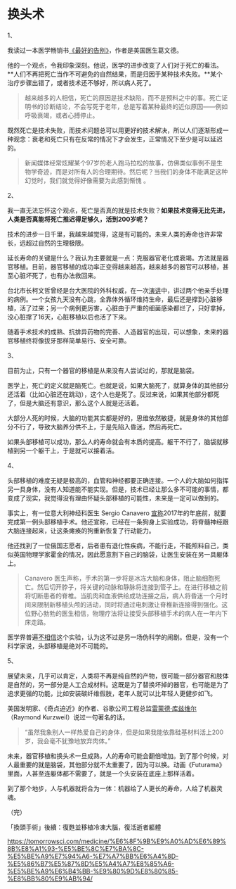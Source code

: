 # 换头术

1、

我读过一本医学畅销书[《最好的告别》](http://www.ruanyifeng.com/blog/2016/03/death.html)，作者是美国医生葛文德。

他的一个观点，令我印象深刻。他说，医学的进步改变了人们对于死亡的看法。**人们不再把死亡当作不可避免的自然结果，而是归因于某种技术失败。**某个治疗步骤出错了，或者技术还不够好，所以病人死了。

> 越来越多的人相信，死亡的原因是技术缺陷，而不是预料之中的事。死亡证明书的诊断结论，不会写死于老年，总是写着某种最终的近似原因——例如呼吸衰竭，或者心搏停止。

既然死亡是技术失败，而技术问题总可以用更好的技术解决，所以人们逐渐形成一种观念：衰老和死亡只有在反常的情况下才会发生，正常情况下至少是可以延迟的。

> 新闻媒体经常炫耀某个97岁的老人跑马拉松的故事，仿佛类似事例不是生物学奇迹，而是对所有人的合理期待。然后呢？当我们的身体不能满足这种幻觉时，我们就觉得好像需要为此感到惭愧 。

2、

我一直无法忘怀这个观点，死亡是否真的就是技术失败？**如果技术变得无比先进，人类是否真能将死亡推迟得足够久，活到200岁呢？**

技术的进步一日千里，我越来越觉得，这是有可能的。未来人类的寿命也许非常长，远超过自然的生理极限。

延长寿命的关键是什么？我认为主要就是一点：克服器官老化或衰竭。方法就是器官移植。目前，器官移植的成功率正变得越来越高，越来越多的器官可以移植，甚至心脏坏死了，也有办法救回来。

台北市长柯文哲曾经是台大医院的外科权威，在一次[演讲](http://www.ruanyifeng.com/blog/2013/11/ko_wen-je.html)中，讲过两个他亲手处理的病例。一个女孩九天没有心跳，全靠体外循环维持生命，最后还是撑到心脏移植，活了过来；另一个病例更厉害，心脏由于严重的细菌感染都烂了，只好拿掉，没心脏撑了16天，心脏移植以后也活了下来。

随着手术技术的成熟、抗排异药物的完善、人造器官的出现，可以想象，未来的器官移植终将像拔牙那样简单易行、安全可靠。

3、

目前为止，只有一个器官的移植是从来没有人尝试过的，那就是脑袋。

医学上，死亡的定义就是脑死亡。也就是说，如果大脑死了，就算身体的其他部分还活着（比如心脏还在跳动），这个人也是死了。反过来说，如果其他部分都死了，但是大脑还有意识，那么这个人就是还活着。

大部分人死的时候，大脑的功能其实都是好的，思维依然敏捷，就是身体的其他部分不行了，导致大脑养分供不上，于是先陷入昏迷，然后再死亡。

如果头部移植可以成功，那么人的寿命就会有本质的提高。躯干不行了，脑袋就移植到另一个躯干上，于是就可以接着活。

4、

头部移植的难度无疑是极高的，血管和神经都要正确连接。一个人的大脑如何指挥另一具身体，没有人知道能不能实现。但是，技术已经让那么多不可能的事情，都变成了现实，我觉得没有理由怀疑头部移植的可能性，未来是一定可以做到的。

事实上，有一位意大利神经科医生 Sergio Canavero [宣称](http://www.sohu.com/a/194647074_114760)2017年的年底前，就要完成第一例头部移植手术。他还宣称，已经在一条狗身上实验成功，将脊髓神经跟大脑连接起来，让这条瘫痪的狗重新恢复了行动能力。

他还找到了一位俄国志愿者，后者患有退化性疾病，不能行走，不能照料自己，类似英国物理学家霍金的情况，因此愿意割下自己的脑袋，让医生安装在另一具躯体上。

> Canavero 医生声称，手术的第一步将是冰冻大脑和身体，阻止脑细胞死亡。然后切开脖子，将关键的动脉和静脉将连接到管子上。在进行移植之前将切断患者的脊椎。当肌肉和血液供给成功连接之后，病人将昏迷一个月时间来限制新移植头颅的活动，同时将通过电刺激让脊椎新连接得到强化。这位野心勃勃的医生相信，物理疗法将让接受头部移植手术的病人在一年内下床走路。

医学界普遍[不相信](http://www.sohu.com/a/137293169_354973)这个实验，认为这不过是另一场伪科学的闹剧。但是，没有一个科学家说，头部移植是绝对不可能的。

5、

展望未来，几乎可以肯定，人类将不再是纯自然的产物，很可能一部分器官和肢体是自然的，另一部分是人工合成材料。这既是为了替换坏掉的器官，也可能是为了追求更强的功能，比如安装碳纤维假肢，老年人就可以比年轻人更健步如飞。

美国发明家、《奇点迫近》的作者、谷歌公司工程总监[雷蒙德·库兹维尔](https://zh.wikipedia.org/wiki/%E9%9B%B7%E8%92%99%E5%BE%B7%C2%B7%E5%BA%93%E8%8C%A8%E9%AD%8F%E5%B0%94)（Raymond Kurzweil）说过一句著名的话。

> “虽然我象别人一样热爱自己的身体，但是如果我能依靠硅基材料活上200岁，我会毫不犹豫地放弃肉体。”

未来，器官移植和换头术一旦成熟，人的寿命可能会翻倍增加。到了那个时候，对人最重要的就是脑袋，其他部分就不太重要了，因为可以换。动画《Futurama》里面，人甚至连躯体都不需要了，就是一个头安装在底座上那样活着。

到了那个地步，人与机器就将合为一体：机器给了人更长的寿命，人给了机器灵魂。

（完）

「換頭手術」後續：復甦並移植冷凍大腦，復活逝者軀體

https://tomorrowsci.com/medicine/%E6%8F%9B%E9%A0%AD%E6%89%8B%E8%A1%93-%E5%BE%8C%E7%BA%8C-%E5%BE%A9%E7%94%A6-%E7%A7%BB%E6%A4%8D-%E5%86%B7%E5%87%8D%E5%A4%A7%E8%85%A6-%E5%BE%A9%E6%B4%BB-%E9%80%9D%E8%80%85-%E8%BB%80%E9%AB%94/

